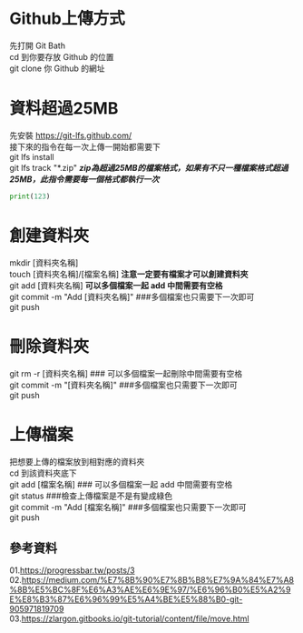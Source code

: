 # Github上傳方式
先打開 Git Bath  
cd 到你要存放 Github 的位置  
git clone 你 Github 的網址  

# 資料超過25MB
先安裝 <https://git-lfs.github.com/>  
接下來的指令在每一次上傳一開始都需要下  
git lfs install  
git lfs track "*.zip" **_zip為超過25MB的檔案格式，如果有不只一種檔案格式超過25MB，此指令需要每一個格式都執行一次_** 
```python
print(123)
```

# 創建資料夾
mkdir [資料夾名稱]  
touch [資料夾名稱]/[檔案名稱]  **注意一定要有檔案才可以創建資料夾**  
git add [資料夾名稱]  **可以多個檔案一起 add 中間需要有空格**  
git commit -m "Add [資料夾名稱]"  ###多個檔案也只需要下一次即可  
git push  

# 刪除資料夾
git rm -r [資料夾名稱]  ### 可以多個檔案一起刪除中間需要有空格  
git commit -m "[資料夾名稱]"  ###多個檔案也只需要下一次即可  
git push  

# 上傳檔案
把想要上傳的檔案放到相對應的資料夾  
cd 到該資料夾底下  
git add [檔案名稱]  ### 可以多個檔案一起 add 中間需要有空格  
git status  ###檢查上傳檔案是不是有變成綠色  
git commit -m "Add [檔案名稱]"  ###多個檔案也只需要下一次即可  
git push  

## 參考資料
01.https://progressbar.tw/posts/3  
02.https://medium.com/%E7%8B%90%E7%8B%B8%E7%9A%84%E7%A8%8B%E5%BC%8F%E6%A3%AE%E6%9E%97/%E6%96%B0%E5%A2%9E%E8%B3%87%E6%96%99%E5%A4%BE%E5%88%B0-git-905971819709  
03.https://zlargon.gitbooks.io/git-tutorial/content/file/move.html  
